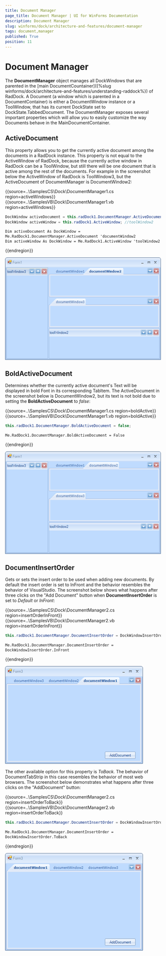 ```yaml
---
title: Document Manager
page_title: Document Manager | UI for WinForms Documentation
description: Document Manager
slug: winforms/dock/architecture-and-features/document-manager
tags: document,manager
published: True
position: 11
---
```


# Document Manager



The __DocumentManager__ object manages all DockWindows that are parented in the [main DocumentCountainer]({%slug winforms/dock/architecture-and-features/understanding-raddock%}) of RadDock. A Document (a window which is parented in a DocumentContainer) is either a DocumentWindow instance or a ToolWindow, that has its current DockState set to DockState.TabbedDocument. The DocumentManager exposes several important properties which will allow you to easily customize the way Documents behave in the MainDocumentContainer.
 
## ActiveDocument
 

This property allows you to get the currently active document among the documents in a RadDock instance. This property is not equal to the ActiveWindow of RadDock, because the currently active window in RadDock can be a ToolWindow, but still there will be one document that is active among the rest of the documents. For example in the screenshot below the ActiveWindow of RadDock is ToolWindow3, but the ActiveDocument of DocumentManager is DocumentWindow2: 

{{source=..\SamplesCS\Dock\DocumentManager1.cs region=activeWindows}} 
{{source=..\SamplesVB\Dock\DocumentManager1.vb region=activeWindows}} 

````C#
DockWindow activeDocument = this.radDock1.DocumentManager.ActiveDocument; //documentWindow2
DockWindow activeWindow = this.radDock1.ActiveWindow; //toolWindow2

````
````VB.NET
Dim activeDocument As DockWindow = Me.RadDock1.DocumentManager.ActiveDocument 'documentWindow2
Dim activeWindow As DockWindow = Me.RadDock1.ActiveWindow 'toolWindow2

````

{{endregion}} 


![dock-architecture-and-features-document-manager 001](images/dock-architecture-and-features-document-manager001.png)

 
## BoldActiveDocument
 
Determines whether the currently active document's Text will be displayed in bold Font in its corresponding TabItem. The ActiveDocument in the screenshot below is DocumentWindow2, but its text is not bold due to setting the __BoldActiveDocument__ to *false*: 

{{source=..\SamplesCS\Dock\DocumentManager1.cs region=boldActive}} 
{{source=..\SamplesVB\Dock\DocumentManager1.vb region=boldActive}} 

````C#
this.radDock1.DocumentManager.BoldActiveDocument = false;

````
````VB.NET
Me.RadDock1.DocumentManager.BoldActiveDocument = False

````

{{endregion}} 


![dock-architecture-and-features-document-manager 002](images/dock-architecture-and-features-document-manager002.png)



## DocumentInsertOrder

Gets or sets the insert order to be used when adding new documents. By default the insert order is set to InFront and the behavior resembles the behavior of VisualStudio. The screenshot below shows what happens after three clicks on the "Add Document" button when __DocumentInsertOrder__ is set to *Default* or *InFront*: 

{{source=..\SamplesCS\Dock\DocumentManager2.cs region=insertOrderInFront}} 
{{source=..\SamplesVB\Dock\DocumentManager2.vb region=insertOrderInFront}} 

````C#
this.radDock1.DocumentManager.DocumentInsertOrder = DockWindowInsertOrder.InFront;

````
````VB.NET
Me.RadDock1.DocumentManager.DocumentInsertOrder = DockWindowInsertOrder.InFront

````

{{endregion}} 


![dock-architecture-and-features-document-manager 003](images/dock-architecture-and-features-document-manager003.png) 

The other available option for this property is *ToBack.* The behavior of DocumentTabStrip in this case resembles the behavior of most web browsers. The screenshot below demonstrates what happens after three clicks on the "AddDocument" button: 

{{source=..\SamplesCS\Dock\DocumentManager2.cs region=insertOrderToBack}} 
{{source=..\SamplesVB\Dock\DocumentManager2.vb region=insertOrderToBack}} 

````C#
this.radDock1.DocumentManager.DocumentInsertOrder = DockWindowInsertOrder.ToBack;

````
````VB.NET
Me.RadDock1.DocumentManager.DocumentInsertOrder = DockWindowInsertOrder.ToBack

````

{{endregion}} 


![dock-architecture-and-features-document-manager 005](images/dock-architecture-and-features-document-manager005.png) 
      
